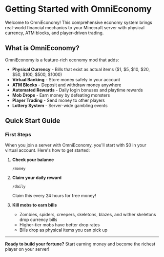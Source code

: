 # Getting Started with OmniEconomy

Welcome to OmniEconomy! This comprehensive economy system brings real-world financial mechanics to your Minecraft server with physical currency, ATM blocks, and player-driven trading.

## What is OmniEconomy?

OmniEconomy is a feature-rich economy mod that adds:

- **Physical Currency** - Bills that exist as actual items ($1, $5, $10, $20, $50, $100, $500, $1000)
- **Virtual Banking** - Store money safely in your account
- **ATM Blocks** - Deposit and withdraw money anywhere
- **Automated Rewards** - Daily login bonuses and playtime rewards
- **Mob Drops** - Earn money by defeating monsters
- **Player Trading** - Send money to other players
- **Lottery System** - Server-wide gambling events

## Quick Start Guide

### First Steps

When you join a server with OmniEconomy, you'll start with $0 in your virtual account. Here's how to get started:

1. **Check your balance**

   ```
   /money
   ```

2. **Claim your daily reward**

   ```
   /daily
   ```

   Claim this every 24 hours for free money!

3. **Kill mobs to earn bills**
   - Zombies, spiders, creepers, skeletons, blazes, and wither skeletons drop currency bills
   - Higher-tier mobs have better drop rates
   - Bills drop as physical items you can pick up

---

**Ready to build your fortune?** Start earning money and become the richest player on your server!
